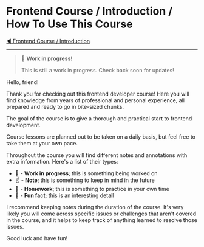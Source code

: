 # Frontend Course / Introduction / How To Use This Course

[:arrow_backward: Frontend Course / Introduction](./README.md)

---

> :construction: **Work in progress!**
>
> This is still a work in progress. Check back soon for updates!

Hello, friend!

Thank you for checking out this frontend developer course! Here you will find knowledge from years of professional and personal experience, all prepared and ready to go in bite-sized chunks.

The goal of the course is to give a thorough and practical start to frontend development.

Course lessons are planned out to be taken on a daily basis, but feel free to take them at your own pace.

Throughout the course you will find different notes and annotations with extra information. Here's a list of their types:

- :construction: - **Work in progress**; this is something being worked on
- :point_up: - **Note**; this is something to keep in mind in the future
- :pencil: - **Homework**; this is something to practice in your own time
- :clown_face: - **Fun fact**; this is an interesting detail

I recommend keeping notes during the duration of the course. It's very likely you will come across specific issues or challenges that aren't covered in the course, and it helps to keep track of anything learned to resolve those issues.

Good luck and have fun!
